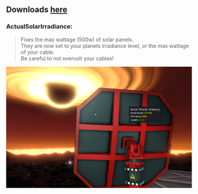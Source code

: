 ## Downloads [here](https://github.com/TerameTechYT/RocketMods/tree/development/Build/x64/Release)

### ActualSolarIrradiance:
> Fixes the max wattage (500w) of solar panels.<br>
> They are now set to your planets irradiance level, or the max wattage of your cable.<br>
> Be careful to not overvolt your cables!<br>

![Image](../../Images/ASR/solar_panel.png)